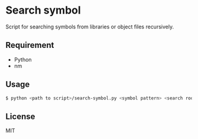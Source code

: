 # Search symbol

Script for searching symbols from libraries or object files recursively.

## Requirement

* Python
* nm

## Usage

```sh
$ python <path to script>/search-symbol.py <symbol pattern> <search root path>
```

## License
MIT
